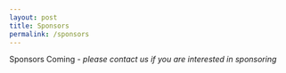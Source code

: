 ```yaml
---
layout: post
title: Sponsors
permalink: /sponsors
---
```


Sponsors Coming - _please contact us if you are interested in sponsoring_ 
